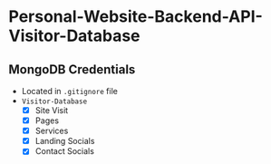 # Personal-Website-Backend-API-Visitor-Database

## MongoDB Credentials

- Located in `.gitignore` file
- `Visitor-Database`
  - [x] Site Visit
  - [x] Pages
  - [x] Services
  - [x] Landing Socials
  - [x] Contact Socials
